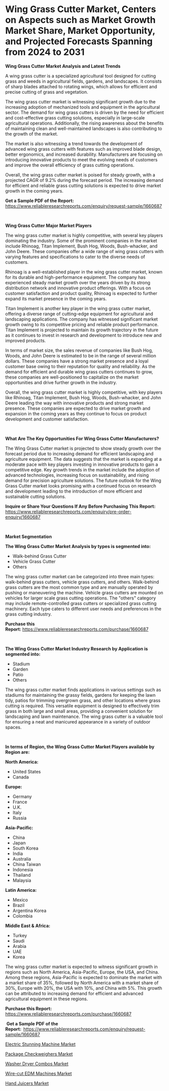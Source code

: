 <p><h1>Wing Grass Cutter Market, Centers on Aspects such as Market Growth Market Share, Market Opportunity, and Projected Forecasts Spanning from 2024 to 2031</h1></p><p><strong>Wing Grass Cutter Market Analysis and Latest Trends</strong></p>
<p><p>A wing grass cutter is a specialized agricultural tool designed for cutting grass and weeds in agricultural fields, gardens, and landscapes. It consists of sharp blades attached to rotating wings, which allows for efficient and precise cutting of grass and vegetation.</p><p>The wing grass cutter market is witnessing significant growth due to the increasing adoption of mechanized tools and equipment in the agricultural sector. The demand for wing grass cutters is driven by the need for efficient and cost-effective grass cutting solutions, especially in large-scale agricultural operations. Additionally, the rising awareness about the benefits of maintaining clean and well-maintained landscapes is also contributing to the growth of the market.</p><p>The market is also witnessing a trend towards the development of advanced wing grass cutters with features such as improved blade design, better ergonomics, and increased durability. Manufacturers are focusing on introducing innovative products to meet the evolving needs of customers and improve the overall efficiency of grass cutting operations.</p><p>Overall, the wing grass cutter market is poised for steady growth, with a projected CAGR of 9.2% during the forecast period. The increasing demand for efficient and reliable grass cutting solutions is expected to drive market growth in the coming years.</p></p>
<p><strong>Get a Sample PDF of the Report:&nbsp;</strong> <a href="https://www.reliableresearchreports.com/enquiry/request-sample/1660687">https://www.reliableresearchreports.com/enquiry/request-sample/1660687</a></p>
<p>&nbsp;</p>
<p><strong>Wing Grass Cutter Major Market Players</strong></p>
<p><p>The wing grass cutter market is highly competitive, with several key players dominating the industry. Some of the prominent companies in the market include Rhinoag, Titan Implement, Bush Hog, Woods, Bush-whacker, and John Deere. These companies offer a wide range of wing grass cutters with varying features and specifications to cater to the diverse needs of customers.</p><p>Rhinoag is a well-established player in the wing grass cutter market, known for its durable and high-performance equipment. The company has experienced steady market growth over the years driven by its strong distribution network and innovative product offerings. With a focus on customer satisfaction and product quality, Rhinoag is expected to further expand its market presence in the coming years.</p><p>Titan Implement is another key player in the wing grass cutter market, offering a diverse range of cutting-edge equipment for agricultural and landscaping applications. The company has witnessed significant market growth owing to its competitive pricing and reliable product performance. Titan Implement is projected to maintain its growth trajectory in the future as it continues to invest in research and development to introduce new and improved products.</p><p>In terms of market size, the sales revenue of companies like Bush Hog, Woods, and John Deere is estimated to be in the range of several million dollars. These companies have a strong market presence and a loyal customer base owing to their reputation for quality and reliability. As the demand for efficient and durable wing grass cutters continues to grow, these companies are well-positioned to capitalize on the market opportunities and drive further growth in the industry.</p><p>Overall, the wing grass cutter market is highly competitive, with key players like Rhinoag, Titan Implement, Bush Hog, Woods, Bush-whacker, and John Deere leading the way with innovative products and strong market presence. These companies are expected to drive market growth and expansion in the coming years as they continue to focus on product development and customer satisfaction.</p></p>
<p>&nbsp;</p>
<p><strong>What Are The Key Opportunities For Wing Grass Cutter Manufacturers?</strong></p>
<p><p>The Wing Grass Cutter market is projected to show steady growth over the forecast period due to increasing demand for efficient landscaping and agriculture equipment. The data suggests that the market is expanding at a moderate pace with key players investing in innovative products to gain a competitive edge. Key growth trends in the market include the adoption of advanced technologies, increasing focus on sustainability, and rising demand for precision agriculture solutions. The future outlook for the Wing Grass Cutter market looks promising with a continued focus on research and development leading to the introduction of more efficient and sustainable cutting solutions.</p></p>
<p><strong>Inquire or Share Your Questions If Any Before Purchasing This Report:</strong> <a href="https://www.reliableresearchreports.com/enquiry/pre-order-enquiry/1660687">https://www.reliableresearchreports.com/enquiry/pre-order-enquiry/1660687</a></p>
<p>&nbsp;</p>
<p><strong>Market Segmentation</strong></p>
<p><strong>The Wing Grass Cutter Market Analysis by types is segmented into:</strong></p>
<p><ul><li>Walk-behind Grass Cutter</li><li>Vehicle Grass Cutter</li><li>Others</li></ul></p>
<p><p>The wing grass cutter market can be categorized into three main types: walk-behind grass cutters, vehicle grass cutters, and others. Walk-behind grass cutters are the most common type and are manually operated by pushing or maneuvering the machine. Vehicle grass cutters are mounted on vehicles for larger scale grass cutting operations. The "others" category may include remote-controlled grass cutters or specialized grass cutting machinery. Each type caters to different user needs and preferences in the grass cutting industry.</p></p>
<p><strong>Purchase this Report:&nbsp;</strong><a href="https://www.reliableresearchreports.com/purchase/1660687">https://www.reliableresearchreports.com/purchase/1660687</a></p>
<p>&nbsp;</p>
<p><strong>The Wing Grass Cutter Market Industry Research by Application is segmented into:</strong></p>
<p><ul><li>Stadium</li><li>Garden</li><li>Patio</li><li>Others</li></ul></p>
<p><p>The wing grass cutter market finds applications in various settings such as stadiums for maintaining the grassy fields, gardens for keeping the lawn tidy, patios for trimming overgrown grass, and other locations where grass cutting is required. This versatile equipment is designed to effectively trim grass in both large and small areas, providing a convenient solution for landscaping and lawn maintenance. The wing grass cutter is a valuable tool for ensuring a neat and manicured appearance in a variety of outdoor spaces.</p></p>
<p>&nbsp;</p>
<p><strong>In terms of Region, the Wing Grass Cutter Market Players available by Region are:</strong></p>
<p>
    <p> <strong> North America: </strong>
        <ul>
            <li>United States</li>
            <li>Canada</li>
        </ul>
        </p> 
    <p> <strong> Europe: </strong>
        <ul>
            <li>Germany</li>
            <li>France</li>
            <li>U.K.</li>
            <li>Italy</li>
            <li>Russia</li>
        </ul>
        </p> 
    <p> <strong> Asia-Pacific: </strong>
        <ul>
            <li>China</li>
            <li>Japan</li>
            <li>South Korea</li>
            <li>India</li>
            <li>Australia</li>
            <li>China Taiwan</li>
            <li>Indonesia</li>
            <li>Thailand</li>
            <li>Malaysia</li>
        </ul>
        </p> 
    <p> <strong> Latin America: </strong>
        <ul>
            <li>Mexico</li>
            <li>Brazil</li>
            <li>Argentina Korea</li>
            <li>Colombia</li>
        </ul>
        </p> 
    <p> <strong> Middle East & Africa: </strong>
        <ul>
            <li>Turkey</li>
            <li>Saudi</li>
            <li>Arabia</li>
            <li>UAE</li>
            <li>Korea</li>
        </ul>
    </p>
    </p>
<p><p>The wing grass cutter market is expected to witness significant growth in regions such as North America, Asia-Pacific, Europe, the USA, and China. Among these regions, Asia-Pacific is expected to dominate the market with a market share of 35%, followed by North America with a market share of 30%, Europe with 20%, the USA with 10%, and China with 5%. This growth can be attributed to increasing demand for efficient and advanced agricultural equipment in these regions.</p></p>
<p><strong>Purchase this Report: </strong><a href="https://www.reliableresearchreports.com/purchase/1660687">https://www.reliableresearchreports.com/purchase/1660687</a></p>
<p>&nbsp;<strong>Get a Sample PDF of the Report:&nbsp;&nbsp;</strong><a href="https://www.reliableresearchreports.com/enquiry/request-sample/1660687">https://www.reliableresearchreports.com/enquiry/request-sample/1660687</a></p>
<p><strong></strong></p>
<p><p><a href="https://github.com/shotows/Market-Research-Report-List-1/blob/main/electric-stunning-machine-market.md">Electric Stunning Machine Market</a></p><p><a href="https://three-jumbo-f6d.notion.site/Package-Checkweighers-Market-Offers-Provide-Insightful-Data-for-the-Time-Period-from-2024-to-2031-an-9a8e628d7c6b4b8183eee547ab083e7e">Package Checkweighers Market</a></p><p><a href="https://view.publitas.com/reportprime-1/washer-dryer-combos-market-size-focuses-on-market-dynamics-in-depth-analysis-and-future-projections-of-its-market-forecasted-for-period-from-2024-to-2031/">Washer Dryer Combos Market</a></p><p><a href="https://noble-drawer-34c.notion.site/Wire-cut-EDM-Machines-Market-Size-Focuses-on-Market-Dynamics-In-Depth-Analysis-and-Future-Projectio-67425216dd424b6da34262e894984851">Wire-cut EDM Machines Market</a></p><p><a href="https://view.publitas.com/reportprime-1/hand-juicers-market-size-global-industry-overview-market-segmentation-and-forecast-2024-to-2031/">Hand Juicers Market</a></p></p>